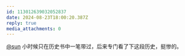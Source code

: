 ```yaml
---
id: 113012639032052837
date: 2024-08-23T18:00:20.387Z
reply: true
media_attachments: 0
---
```


[@sun](https://jiong.us/@sun) 小时候只在历史书中一笔带过，后来专门看了下这段历史，挺惨的。

